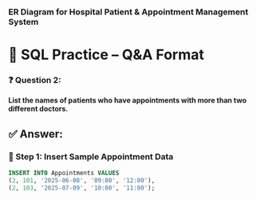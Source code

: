 ### ER Diagram for Hospital Patient & Appointment Management System

# 🧠 SQL Practice – Q&A Format

### ❓ Question 2:

**List the names of patients who have appointments with more than two different doctors.**


## ✅ Answer:

### 🔸 Step 1: Insert Sample Appointment Data

```sql
INSERT INTO Appointments VALUES
(2, 101, '2025-06-08', '09:00', '12:00'),
(2, 103, '2025-07-09', '10:00', '11:00');
```
